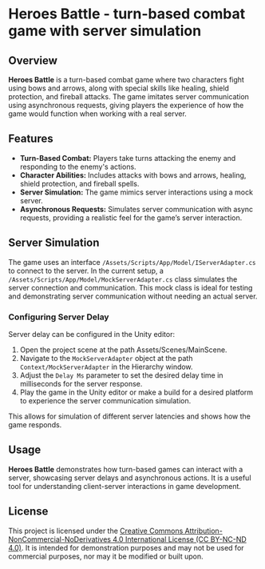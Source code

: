 # Heroes Battle - turn-based combat game with server simulation

## Overview

**Heroes Battle** is a turn-based combat game where two characters fight using bows and arrows, along with special skills like healing, shield protection, and fireball attacks. The game imitates server communication using asynchronous requests, giving players the experience of how the game would function when working with a real server.

## Features

- **Turn-Based Combat:** Players take turns attacking the enemy and responding to the enemy's actions.
- **Character Abilities:** Includes attacks with bows and arrows, healing, shield protection, and fireball spells.
- **Server Simulation:** The game mimics server interactions using a mock server.
- **Asynchronous Requests:** Simulates server communication with async requests, providing a realistic feel for the game’s server interaction.

## Server Simulation

The game uses an interface `/Assets/Scripts/App/Model/IServerAdapter.cs` to connect to the server. In the current setup, a `/Assets/Scripts/App/Model/MockServerAdapter.cs` class simulates the server connection and communication. This mock class is ideal for testing and demonstrating server communication without needing an actual server.

### Configuring Server Delay

Server delay can be configured in the Unity editor:

1. Open the project scene at the path Assets/Scenes/MainScene.
2. Navigate to the `MockServerAdapter` object at the path `Context/MockServerAdapter` in the Hierarchy window.
3. Adjust the `Delay Ms` parameter to set the desired delay time in milliseconds for the server response.
4. Play the game in the Unity editor or make a build for a desired platform to experience the server communication simulation.

This allows for simulation of different server latencies and shows how the game responds.

## Usage

**Heroes Battle** demonstrates how turn-based games can interact with a server, showcasing server delays and asynchronous actions. It is a useful tool for understanding client-server interactions in game development.

## License

This project is licensed under the [Creative Commons Attribution-NonCommercial-NoDerivatives 4.0 International License (CC BY-NC-ND 4.0)](https://creativecommons.org/licenses/by-nc-nd/4.0/). It is intended for demonstration purposes and may not be used for commercial purposes, nor may it be modified or built upon.
